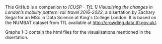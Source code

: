 This GitHub is a companion to _[CUSP - TfL 1] Visualising the changes in London’s mobility pattern: rail travel 2016-2022_, a disertation by Zachary Segal for an MSc in Data Science at King's College London. It is based on the NUMBAT dataset from TfL available at http://crowding.data.tfl.gov.uk/.

Graphs 1-3 contain the html files for the visualisations mentioned in the disertation.


